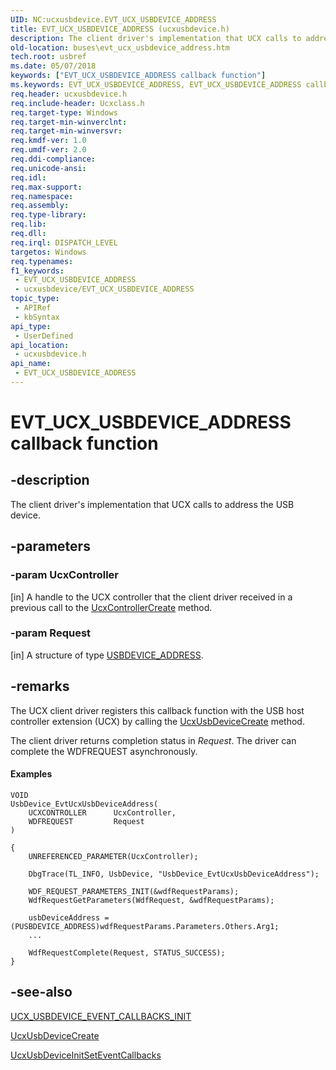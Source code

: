 ```yaml
---
UID: NC:ucxusbdevice.EVT_UCX_USBDEVICE_ADDRESS
title: EVT_UCX_USBDEVICE_ADDRESS (ucxusbdevice.h)
description: The client driver's implementation that UCX calls to address the USB device.
old-location: buses\evt_ucx_usbdevice_address.htm
tech.root: usbref
ms.date: 05/07/2018
keywords: ["EVT_UCX_USBDEVICE_ADDRESS callback function"]
ms.keywords: EVT_UCX_USBDEVICE_ADDRESS, EVT_UCX_USBDEVICE_ADDRESS callback, EvtUcxUsbDeviceAddress, EvtUcxUsbDeviceAddress callback function [Buses], PEVT_UCX_USBDEVICE_ADDRESS, PEVT_UCX_USBDEVICE_ADDRESS callback function pointer [Buses], buses.evt_ucx_usbdevice_address, ucxusbdevice/EvtUcxUsbDeviceAddress
req.header: ucxusbdevice.h
req.include-header: Ucxclass.h
req.target-type: Windows
req.target-min-winverclnt: 
req.target-min-winversvr: 
req.kmdf-ver: 1.0
req.umdf-ver: 2.0
req.ddi-compliance: 
req.unicode-ansi: 
req.idl: 
req.max-support: 
req.namespace: 
req.assembly: 
req.type-library: 
req.lib: 
req.dll: 
req.irql: DISPATCH_LEVEL
targetos: Windows
req.typenames: 
f1_keywords:
 - EVT_UCX_USBDEVICE_ADDRESS
 - ucxusbdevice/EVT_UCX_USBDEVICE_ADDRESS
topic_type:
 - APIRef
 - kbSyntax
api_type:
 - UserDefined
api_location:
 - ucxusbdevice.h
api_name:
 - EVT_UCX_USBDEVICE_ADDRESS
---
```


# EVT_UCX_USBDEVICE_ADDRESS callback function


## -description

The client driver's implementation that UCX calls to address the USB device.

## -parameters

### -param UcxController 

[in]
 A handle to the UCX controller that the client driver received in a previous call to  the <a href="/previous-versions/windows/hardware/drivers/mt188033(v=vs.85)">UcxControllerCreate</a> method.

### -param Request 

[in]
A structure of type <a href="/windows-hardware/drivers/ddi/ucxusbdevice/ns-ucxusbdevice-_usbdevice_address">USBDEVICE_ADDRESS</a>.

## -remarks

The UCX client driver registers this callback function with the USB host controller extension (UCX) by calling the <a href="/windows-hardware/drivers/ddi/ucxusbdevice/nf-ucxusbdevice-ucxusbdevicecreate">UcxUsbDeviceCreate</a> method.

The client driver returns completion status in <i>Request</i>.  The driver can complete the WDFREQUEST asynchronously.


#### Examples


```
VOID
UsbDevice_EvtUcxUsbDeviceAddress(
    UCXCONTROLLER      UcxController,
    WDFREQUEST         Request
)

{
    UNREFERENCED_PARAMETER(UcxController);

    DbgTrace(TL_INFO, UsbDevice, "UsbDevice_EvtUcxUsbDeviceAddress");

    WDF_REQUEST_PARAMETERS_INIT(&wdfRequestParams);
    WdfRequestGetParameters(WdfRequest, &wdfRequestParams);

    usbDeviceAddress = (PUSBDEVICE_ADDRESS)wdfRequestParams.Parameters.Others.Arg1;
    ...

    WdfRequestComplete(Request, STATUS_SUCCESS);
}
```

## -see-also

<a href="/windows-hardware/drivers/ddi/ucxusbdevice/nf-ucxusbdevice-ucx_usbdevice_event_callbacks_init">UCX_USBDEVICE_EVENT_CALLBACKS_INIT</a>



<a href="/windows-hardware/drivers/ddi/ucxusbdevice/nf-ucxusbdevice-ucxusbdevicecreate">UcxUsbDeviceCreate</a>



<a href="/windows-hardware/drivers/ddi/ucxusbdevice/nf-ucxusbdevice-ucxusbdeviceinitseteventcallbacks">UcxUsbDeviceInitSetEventCallbacks</a>

